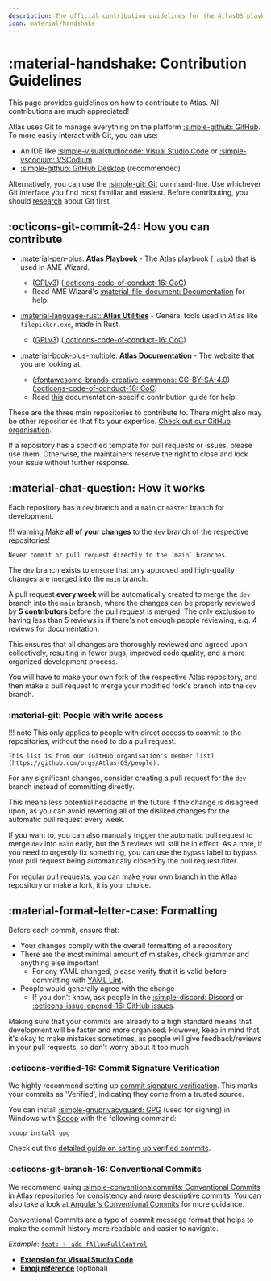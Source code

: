 ```yaml
---
description: The official contribution guidelines for the AtlasOS playbook
icon: material/handshake
---
```


# :material-handshake: Contribution Guidelines

This page provides guidelines on how to contribute to Atlas. All contributions are much appreciated!

Atlas uses Git to manage everything on the platform [:simple-github: GitHub](https://github.com/Atlas-OS). To more easily interact with Git, you can use:

* An IDE like [:simple-visualstudiocode: Visual Studio Code](https://code.visualstudio.com/) or [:simple-vscodium: VSCodium](https://vscodium.com)
* [:simple-github: GitHub Desktop](https://desktop.github.com/) (recommended)

Alternatively, you can use the [:simple-git: Git](https://git-scm.com/) command-line. Use whichever Git interface you find most familiar and easiest. Before contributing, you should [research](https://docs.github.com/en/get-started/quickstart) about Git first.

## :octicons-git-commit-24: How you can contribute

* [:material-pen-plus: **Atlas Playbook**](https://github.com/Atlas-OS/Atlas) - The Atlas playbook (`.apbx`) that is used in AME Wizard.
	* ([GPLv3](https://github.com/Atlas-OS/Atlas/blob/main/LICENSE)) ([:octicons-code-of-conduct-16: CoC](https://github.com/Atlas-OS/Atlas/blob/main/.github/CODE_OF_CONDUCT.md))
	* Read AME Wizard's [:material-file-document: Documentation](https://docs.ameliorated.io/developers.html) for help.

* [:material-language-rust: **Atlas Utilities**](https://github.com/Atlas-OS/Atlas-Utilities) - General tools used in Atlas like `filepicker.exe`, made in Rust.
	*  ([GPLv3](https://github.com/Atlas-OS/Atlas-Utilities/blob/main/LICENSE)) ([:octicons-code-of-conduct-16: CoC](https://github.com/Atlas-OS/utilities/blob/master/.github/CODE_OF_CONDUCT.md))

* [:material-book-plus-multiple: **Atlas Documentation**](https://github.com/Atlas-OS/docs) - The website that you are looking at.
	* ([:fontawesome-brands-creative-commons: CC-BY-SA-4.0](https://github.com/Atlas-OS/docs/blob/master/LICENSE)) ([:octicons-code-of-conduct-16: CoC](https://github.com/Atlas-OS/docs/blob/master/.github/CODE_OF_CONDUCT.md))
	* Read [this](https://github.com/Atlas-OS/docs/blob/master/.github/CONTRIBUTING.md) documentation-specific contribution guide for help.

These are the three main repositories to contribute to. There might also may be other repositories that fits your expertise. [Check out our GitHub organisation](https://github.com/Atlas-OS).

If a repository has a specified template for pull requests or issues, please use them. Otherwise, the maintainers reserve the right to close and lock your issue without further response.

## :material-chat-question: How it works

Each repository has a `dev` branch and a `main` or `master` branch for development.

!!! warning
	Make **all of your changes** to the `dev` branch of the respective repositories!

	Never commit or pull request directly to the `main` branches.

The `dev` branch exists to ensure that only approved and high-quality changes are merged into the `main` branch.

A pull request **every week** will be automatically created to merge the `dev` branch into the `main` branch, where the changes can be properly reviewed by **5 contributors** before the pull request is merged. The only exclusion to having less than 5 reviews is if there's not enough people reviewing, e.g. 4 reviews for documentation.

This ensures that all changes are thoroughly reviewed and agreed upon collectively, resulting in fewer bugs, improved code quality, and a more organized development process.

You will have to make your own fork of the respective Atlas repository, and then make a pull request to merge your modified fork's branch into the `dev` branch.

### :material-git: People with write access

!!! note
	This only applies to people with direct access to commit to the repositories, without the need to do a pull request.

	This list is from our [GitHub organisation's member list](https://github.com/orgs/Atlas-OS/people).

For any significant changes, consider creating a pull request for the `dev` branch instead of committing directly.

This means less potential headache in the future if the change is disagreed upon, as you can avoid reverting all of the disliked changes for the automatic pull request every week.

If you want to, you can also manually trigger the automatic pull request to merge `dev` into `main` early, but the 5 reviews will still be in effect. As a note, if you need to urgently fix something, you can use the `bypass` label to bypass your pull request being automatically closed by the pull request filter.

For regular pull requests, you can make your own branch in the Atlas repository or make a fork, it is your choice.

## :material-format-letter-case: Formatting

Before each commit, ensure that:

* Your changes comply with the overall formatting of a repository
* There are the most minimal amount of mistakes, check grammar and anything else important
	* For any YAML changed, please verify that it is valid before committing with [YAML Lint](https://www.yamllint.com/).
* People would generally agree with the change
	* If you don't know, ask people in the [:simple-discord: Discord](https://discord.gg/atlasos) or [:octicons-issue-opened-16: GitHub issues](https://github.com/Atlas-OS/Atlas/issues).

Making sure that your commits are already to a high standard means that development will be faster and more organised. However, keep in mind that it's okay to make mistakes sometimes, as people will give feedback/reviews in your pull requests, so don't worry about it too much.

### :octicons-verified-16: Commit Signature Verification
We highly recommend setting up [commit signature verification](https://docs.github.com/en/authentication/managing-commit-signature-verification). This marks your commits as 'Verified', indicating they come from a trusted source.

You can install [:simple-gnuprivacyguard: GPG](https://gnupg.org/) (used for signing) in Windows with [Scoop](https://scoop.sh/) with the following command:
```
scoop install gpg
```
Check out this [detailed guide on setting up verified commits](https://gist.github.com/Beneboe/3183a8a9eb53439dbee07c90b344c77e#file-how-to-setup-verified-commits-md).

### :octicons-git-branch-16: Conventional Commits

We recommend using [:simple-conventionalcommits: Conventional Commits](https://www.conventionalcommits.org/) in Atlas repositories for consistency and more descriptive commits. You can also take a look at [Angular's Conventional Commits](https://github.com/angular/angular/blob/68a6a07/CONTRIBUTING.md#commit) for more guidance.

Conventional Commits are a type of commit message format that helps to make the commit history more readable and easier to navigate. 

*Example*: [`feat: ✨ add fAllowFullControl`](https://github.com/Atlas-OS/Atlas/commit/72cdcc7b327df19fd07e9c6eb0a10812ac6936b0)

- [**Extension for Visual Studio Code**](https://github.com/vivaxy/vscode-conventional-commits)
- [**Emoji reference**](https://gitmoji.dev) (optional)
